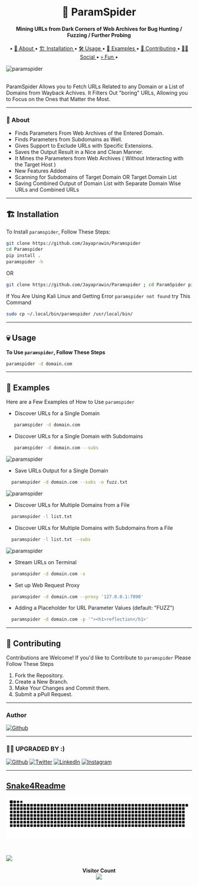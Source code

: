 
<h1 align="center">
    🔱 ParamSpider
  <br>
</h1>

<h4 align="center">  Mining URLs from Dark Corners of Web Archives for Bug Hunting / Fuzzing / Further Probing </h4>

<p align="center">•
  <a href="#about"> 📖 About </a> •
  <a href="#installation"> 🏗️ Installation </a> •
  <a href="#usage"> 🛠 Usage </a> •
  <a href="#examples"> 🚀 Examples </a> •
  <a href="#contributing"> 🤝 Contributing </a> •
  <a href="#UPGRADED BY"> 🥷🏻 Social </a> •
  <a href="# [Snake4Readme]"> 💀 Fun </a> •
</p>

![paramspider](https://github.com/PushkraJ99/ParamSpider/blob/master/static/paramspider.png?raw=true)
<br><br>

ParamSpider Allows you to Fetch URLs Related to any Domain or a List of Domains from Wayback Achives. It Filters Out "boring" URLs, Allowing you to Focus on the Ones that Matter the Most.

---

### 📖 About

- Finds Parameters From Web Archives of the Entered Domain.
- Finds Parameters from Subdomains as Well.
- Gives Support to Exclude URLs with Specific Extensions.
- Saves the Output Result in a Nice and Clean Manner.
- It Mines the Parameters from Web Archives ( Without Interacting with the Target Host )
- New Features Added 
- Scanning for Subdomains of Target Domain OR Target Domain List
- Saving Combined Output of Domain List with Separate Domain Wise URLs and Combined URLs

---

## 🏗️ Installation
To Install `paramspider`, Follow These Steps:

```sh
git clone https://github.com/Jayaprawin/Paramspider
cd Paramspider
pip install .
paramspider -h
```
OR
```sh
git clone https://github.com/Jayaprawin/Paramspider ; cd ParamSpider pip install . ; paramspider -h
```

If You Are Using Kali Linux and Getting Error `paramspider not found` try This Command
```sh
sudo cp ~/.local/bin/paramspider /usr/local/bin/
```

---

## 💀 Usage
<b> To Use `paramspider`, Follow These Steps </b>

```sh
paramspider -d domain.com
```

---

## 🚀 Examples
Here are a Few Examples of How to Use `paramspider`

- Discover URLs for a Single Domain
```sh
   paramspider -d domain.com
```
- Discover URLs for a Single Domain with Subdomains
```sh
   paramspider -d domain.com --subs
```
![paramspider](https://github.com/PushkraJ99/ParamSpider/blob/master/static/domainscan.png?raw=true)

- Save URLs Output for a Single Domain
```sh
  paramspider -d domain.com --subs -o fuzz.txt
```
![paramspider](https://github.com/PushkraJ99/ParamSpider/blob/master/static/output.png?raw=true)

- Discover URLs for Multiple Domains from a File
```sh
  paramspider -l list.txt
```

- Discover URLs for Multiple Domains with Subdomains from a File 
```sh
  paramspider -l list.txt --subs
```
![paramspider](https://github.com/PushkraJ99/ParamSpider/blob/master/static/listscan.png?raw=true)

- Stream URLs on Terminal
```sh 
  paramspider -d domain.com -s
```

- Set up Web Request Proxy
```sh
  paramspider -d domain.com --proxy '127.0.0.1:7890'
```

- Adding a Placeholder for URL Parameter Values (default: "FUZZ")
```sh
  paramspider -d domain.com -p '"><h1>reflection</h1>'
```

---

## 🤝 Contributing
Contributions are Welcome! If you'd like to Contribute to `paramspider` Please Follow These Steps

1. Fork the Repository.
2. Create a New Branch.
3. Make Your Changes and Commit them.
4. Submit a pPull Request.

---

### Author 
[![Github](https://img.shields.io/badge/GitHub-100000?style=for-the-badge&logo=github&logoColor=white)](https://github.com/devanshbatham)

---

### 🥷🏻 UPGRADED BY :) 
[![Github](https://img.shields.io/badge/GitHub-100000?style=for-the-badge&logo=github&logoColor=white)](https://github.com/PushkraJ99)
[![Twitter](https://img.shields.io/badge/Twitter-1DA1F2?style=for-the-badge&logo=twitter&logoColor=white)](https://twitter.com/intent/follow?screen_name=PushkraJ99) 
[![LinkedIn](https://img.shields.io/badge/LinkedIn-0077B5?style=for-the-badge&logo=linkedin&logoColor=white)](https://www.linkedin.com/in/pushkaraj-dhuri/)
[![Instagram](https://img.shields.io/badge/Instagram-E4405F?style=for-the-badge&logo=instagram&logoColor=white)](https://instagram.com/you_are_not_goodlooking_but_he)

---

## [Snake4Readme](https://github.com/PushkraJ99/Snake4Readme)

<p align="center">
<img src="https://github.com/PushkraJ99/Snake4Readme/blob/main/Snake4Readme/grid-snake.svg">
</p><br>

[![](https://visitcount.itsvg.in/api?id=PushkraJ99&icon=8&color=12)](https://visitcount.itsvg.in)

<p align="center"> 
  <b> Visitor Count </b><br>
  <img src="https://profile-counter.glitch.me/PushkraJ99/count.svg" />
</p><br>

